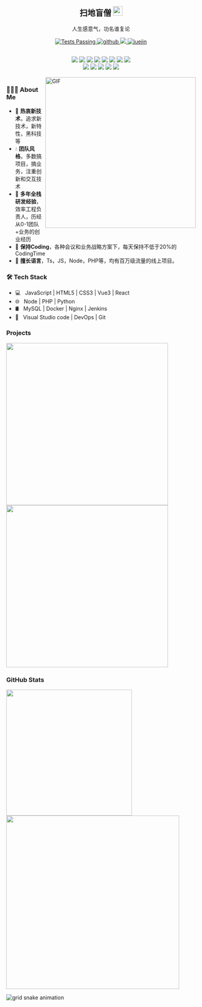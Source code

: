 <p align="center">
<h2 align="center">扫地盲僧 <img src="https://cdn.jsdelivr.net/gh/MaleWeb/picture/images/techblog/hi.gif" width="25"></h2>
<p align="center">人生感意气，功名谁复论</p>
</p>
<p align="center">
    <a href="https://github.com/anuraghazra/github-readme-stats/actions">
        <img alt="Tests Passing" src="https://github.com/anuraghazra/github-readme-stats/workflows/Test/badge.svg" />
    </a>
    <a href="https://github.com/MaleWeb">
        <img alt="github"
            src="https://img.shields.io/github/stars/tobe-fe-dalao/fast-vue3?affiliations=OWNER&color=%23ffe411&label=github%20stars&logo=github&logoColor=%23fffFF&style=flat" />
    </a>
    <a href="https://www.zhihu.com/people/blind_monk">
        <img
            src="https://img.shields.io/badge/dynamic/json?label=%E7%9F%A5%E4%B9%8E%E5%85%B3%E6%B3%A8&labelColor=0084ff&color=282c34&query=%24.data.totalSubs&url=https%3A%2F%2Fapi.spencerwoo.com%2Fsubstats%2F%3Fsource%3Dzhihu%26queryKey%3Dblind_monk&longCache=true" />
    </a>
    <a href="https://juejin.cn/user/3016715636842622">
        <img alt="juejin"
            src="https://img.shields.io/badge/%E6%8E%98%E9%87%91-2021%E5%B9%B4%E5%BA%A6%E4%BD%9C%E8%80%8534%E5%90%8D-%23007fff" />
    </a>
</p>
</br>
<div align="center">
  <img src="https://img.shields.io/badge/-JavaScript-f6da1c?style=flat&logo=javascript&logoColor=white">
  <img src="https://img.shields.io/badge/-TypeScript-2b6dbf?style=flat&logo=typescript&logoColor=white">
  <img src="https://img.shields.io/badge/-Vue-46b882?style=flat&logo=vue.js&logoColor=white">
  <img src="https://img.shields.io/badge/-React-00b4ce?style=flat&logo=react&logoColor=white">
  <img src="https://img.shields.io/badge/-Next-black?style=flat&logo=next.js&logoColor=white">
  <img src="https://img.shields.io/badge/-Node.js-3C873A?style=flat&logo=Node.js&logoColor=white">
  <img src="https://img.shields.io/badge/wechat_miniprogram-09b955?style=flat&logo=wechat&logoColor=white">
  <img src="https://img.shields.io/badge/-less-bf608e?style=flat&logo=less&logoColor=white">
</div>

<div align="center">
  <img src="https://img.shields.io/badge/-Git-ee462c?style=flat&logo=git&logoColor=white">
  <img src="https://img.shields.io/badge/-Nginx-408e43?style=flat&logo=nginx&logoColor=white">
  <img src="https://img.shields.io/badge/-Docker-218bea?style=flat&logo=docker&logoColor=white">
  <img src="https://img.shields.io/badge/-Github-black?style=flat&logo=github">
  <img src="https://img.shields.io/badge/-Jenkins-b3392d?style=flat&logo=jenkins&logoColor=white">
</div>

<br />

<img align="right" alt="GIF" src="https://github.com/devSouvik/devSouvik/blob/master/gif4.gif?raw=true" width="400"/>

<h3> 👨🏻‍💻 About Me </h3>  

- 🍃 **热衷新技术**，追求新技术，新特性，黑科技等 
- 💧 **团队风格**，多数搞项目，搞业务，注重创新和交互技术 
- 🚀 **多年全栈研发经验**，效率工程负责人，历经从0-1团队+业务的创业经历 
- 🤖 **保持Coding**，各种会议和业务战略方案下，每天保持不低于20%的CodingTime  
- 🎯 **擅长语言**，Ts，JS，Node，PHP等，均有百万级流量的线上项目。

<h3>🛠 Tech Stack</h3>

- 💻 &nbsp; JavaScript |  HTML5 | CSS3 | Vue3 | React  
- 🌐 &nbsp; Node | PHP | Python 
- 🛢 &nbsp;  MySQL  | Docker | Nginx | Jenkins
- 🔧 &nbsp;  Visual Studio code | DevOps | Git

<h3 align="left">Projects</h3>
<p>
    <a href="https://github.com/MaleWeb/vvtp">
        <img width="430"
            src="https://github-readme-stats.vercel.app/api/pin/?username=maleweb&repo=vvtp&theme=tokyonight" />
    </a>
    <a href="https://github.com/uu-paotui/usaas-admin-frontend">
        <img width="430"
            src="https://github-readme-stats.vercel.app/api/pin/?username=uu-paotui&repo=usaas-admin-frontend&theme=tokyonight" />
    </a>
</p>
<h3 align="left">GitHub Stats</h3>
<p>
    <img width="334"
        src="https://github-readme-stats.vercel.app/api/top-langs/?username=MaleWeb&layout=compact&title_color=007bff&text_color=e7e7e7&icon_color=007bff&bg_color=171c28" />
    <img width="460" src="https://github-readme-stats.vercel.app/api?username=MaleWeb&count_private=true&include_all_commits=true&show_icons=true&title_color=007bff&text_color=e7e7e7&icon_color=007bff&bg_color=171c28">
</p>

![grid snake animation](https://cdn.jsdelivr.net/gh/MaleWeb/picture/images/techblog/commits.svg)
